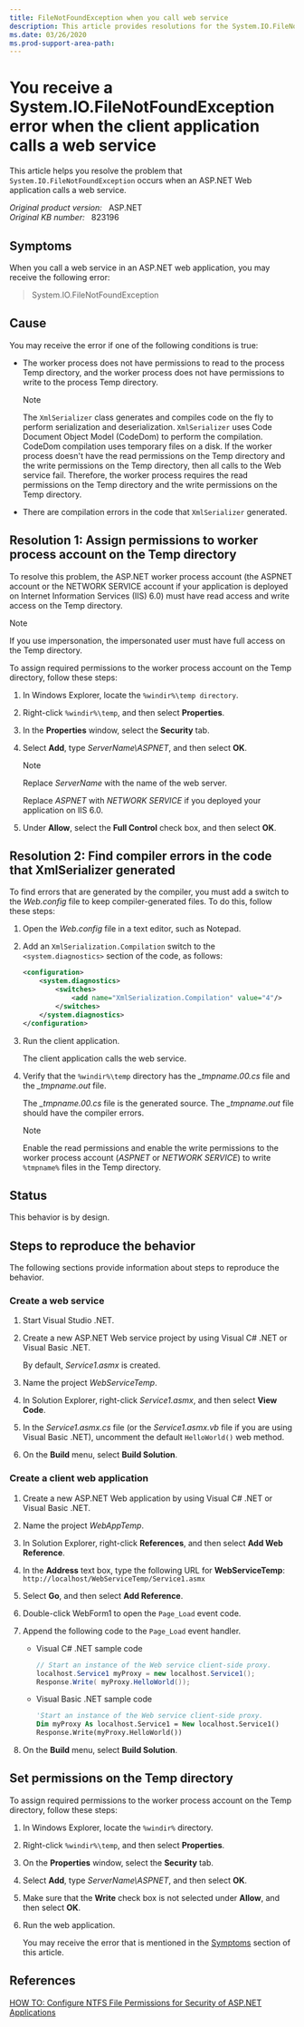 ```yaml
---
title: FileNotFoundException when you call web service
description: This article provides resolutions for the System.IO.FileNotFoundException error that occurs when a Microsoft ASP.NET Web application calls a web service.
ms.date: 03/26/2020
ms.prod-support-area-path:
---
```

# You receive a System.IO.FileNotFoundException error when the client application calls a web service

This article helps you resolve the problem that `System.IO.FileNotFoundException` occurs when an ASP.NET Web application calls a web service.

_Original product version:_ &nbsp; ASP.NET  
_Original KB number:_ &nbsp; 823196

## Symptoms

When you call a web service in an ASP.NET web application, you may receive the following error:

> System.IO.FileNotFoundException

## Cause

You may receive the error if one of the following conditions is true:

- The worker process does not have permissions to read to the process Temp directory, and the worker process does not have permissions to write to the process Temp directory.

    > [!NOTE]
    > The `XmlSerializer` class generates and compiles code on the fly to perform serialization and deserialization. `XmlSerializer` uses Code Document Object Model (CodeDom) to perform the compilation. CodeDom compilation uses temporary files on a disk. If the worker process doesn't have the read permissions on the Temp directory and the write permissions on the Temp directory, then all calls to the Web service fail. Therefore, the worker process requires the read permissions on the Temp directory and the write permissions on the Temp directory.
- There are compilation errors in the code that `XmlSerializer` generated.

## Resolution 1: Assign permissions to worker process account on the Temp directory

To resolve this problem, the ASP.NET worker process account (the ASPNET account or the NETWORK SERVICE account if your application is deployed on Internet Information Services (IIS) 6.0) must have read access and write access on the Temp directory.

> [!NOTE]
> If you use impersonation, the impersonated user must have full access on the Temp directory.

To assign required permissions to the worker process account on the Temp directory, follow these steps:

1. In Windows Explorer, locate the `%windir%\temp directory`.
2. Right-click `%windir%\temp`, and then select **Properties**.
3. In the **Properties** window, select the **Security** tab.
4. Select **Add**, type *ServerName\ASPNET*, and then select **OK**.

    > [!NOTE]
    > Replace *ServerName* with the name of the web server.

    Replace *ASPNET* with *NETWORK SERVICE* if you deployed your application on IIS 6.0.
5. Under **Allow**, select the **Full Control** check box, and then select **OK**.

## Resolution 2: Find compiler errors in the code that XmlSerializer generated

To find errors that are generated by the compiler, you must add a switch to the *Web.config* file to keep compiler-generated files. To do this, follow these steps:

1. Open the *Web.config* file in a text editor, such as Notepad.
2. Add an `XmlSerialization.Compilation` switch to the `<system.diagnostics>` section of the code, as follows:

    ```xml
    <configuration>
        <system.diagnostics>
            <switches>
                <add name="XmlSerialization.Compilation" value="4"/>
            </switches>
        </system.diagnostics>
    </configuration>
    ```

3. Run the client application.

    The client application calls the web service.
4. Verify that the `%windir%\temp` directory has the *_tmpname.00.cs* file and the *_tmpname.out* file.

    The *_tmpname.00.cs* file is the generated source. The *_tmpname.out* file should have the compiler errors.

    > [!NOTE]
    > Enable the read permissions and enable the write permissions to the worker process account (*ASPNET* or *NETWORK SERVICE*) to write `%tmpname%` files in the Temp directory.

## Status

This behavior is by design.

## Steps to reproduce the behavior

The following sections provide information about steps to reproduce the behavior.

### Create a web service

1. Start Visual Studio .NET.
2. Create a new ASP.NET Web service project by using Visual C# .NET or Visual Basic .NET.

    By default, *Service1.asmx* is created.
3. Name the project *WebServiceTemp*.
4. In Solution Explorer, right-click *Service1.asmx*, and then select **View Code**.
5. In the *Service1.asmx.cs* file (or the *Service1.asmx.vb* file if you are using Visual Basic .NET), uncomment the default `HelloWorld()` web method.
6. On the **Build** menu, select **Build Solution**.

### Create a client web application

1. Create a new ASP.NET Web application by using Visual C# .NET or Visual Basic .NET.
2. Name the project *WebAppTemp*.
3. In Solution Explorer, right-click **References**, and then select **Add Web Reference**.
4. In the **Address** text box, type the following URL for **WebServiceTemp**:  
    `http://localhost/WebServiceTemp/Service1.asmx`
5. Select **Go**, and then select **Add Reference**.
6. Double-click WebForm1 to open the `Page_Load` event code.
7. Append the following code to the `Page_Load` event handler.

    - Visual C# .NET sample code

        ```csharp
        // Start an instance of the Web service client-side proxy.
        localhost.Service1 myProxy = new localhost.Service1();
        Response.Write( myProxy.HelloWorld());
        ```

    - Visual Basic .NET sample code

        ```vb
        'Start an instance of the Web service client-side proxy.
        Dim myProxy As localhost.Service1 = New localhost.Service1()
        Response.Write(myProxy.HelloWorld())
        ```

8. On the **Build** menu, select **Build Solution**.

## Set permissions on the Temp directory

To assign required permissions to the worker process account on the Temp directory, follow these steps:

1. In Windows Explorer, locate the `%windir%` directory.
2. Right-click `%windir%\temp`, and then select **Properties**.
3. On the **Properties** window, select the **Security** tab.
4. Select **Add**, type *ServerName\ASPNET*, and then select **OK**.
5. Make sure that the **Write** check box is not selected under **Allow**, and then select **OK**.
6. Run the web application.

    You may receive the error that is mentioned in the [Symptoms](#symptoms) section of this article.

## References

[HOW TO: Configure NTFS File Permissions for Security of ASP.NET Applications](https://support.microsoft.com/help/815153)
